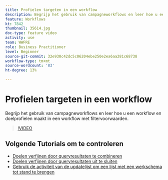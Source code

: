 ```yaml
---
title: Profielen targeten in een workflow
description: Begrijp het gebruik van campagneworkflows en leer hoe u een workflow en doelprofielen maakt in een workflow met filtervoorwaarden.
feature: Workflows
kt: 7842
thumbnail: 35614.jpg
doc-type: feature video
activity: use
team: WWFRE
role: Business Practitioner
level: Beginner
source-git-commit: 32e930c42dc5c06204ebe250e2ea6aa281c68738
workflow-type: tm+mt
source-wordcount: '83'
ht-degree: 13%

---
```



# Profielen targeten in een workflow

Begrijp het gebruik van campagneworkflows en leer hoe u een workflow en doelprofielen maakt in een workflow met filtervoorwaarden.

>[!VIDEO](https://video.tv.adobe.com/v/35614?quality=12)

## Volgende Tutorials om te controleren

* [Doelen verfijnen door queryresultaten te combineren](/help/process-management/refine-targets-by-combining-query-results.md)
* [Doelen verfijnen door queryresultaten uit te sluiten](/help/process-management/refine-targets-by-excluding-query-results.md)
* [Gebruik de activiteit van de updatelijst om een lijst met een werkschema tot stand te brengen](/help/process-management/use-the-update-list-activity.md)

